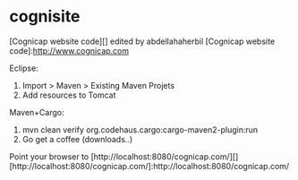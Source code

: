 cognisite
=========
[Cognicap website code][]
edited by abdellahaherbil
[Cognicap website code]:http://www.cognicap.com

Eclipse:  
1. Import > Maven > Existing Maven Projets  
2. Add resources to Tomcat  

Maven+Cargo:  
1. mvn clean verify org.codehaus.cargo:cargo-maven2-plugin:run  
2. Go get a coffee (downloads..)  

Point your browser to [http://localhost:8080/cognicap.com/][]
[http://localhost:8080/cognicap.com/]:http://localhost:8080/cognicap.com/
